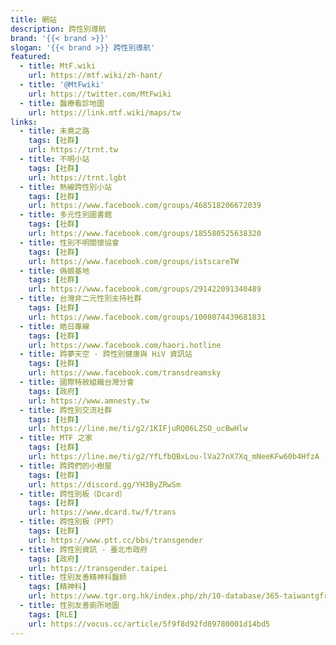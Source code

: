 ```yaml
---
title: 網站
description: 跨性別導航
brand: '{{< brand >}}'
slogan: '{{< brand >}} 跨性別導航'
featured:
  - title: MtF.wiki
    url: https://mtf.wiki/zh-hant/
  - title: '@MtFwiki'
    url: https://twitter.com/MtFwiki
  - title: 醫療看診地圖
    url: https://link.mtf.wiki/maps/tw
links:
  - title: 未竟之路
    tags: [社群]
    url: https://trnt.tw
  - title: 不明小站
    tags: [社群]
    url: https://trnt.lgbt
  - title: 熱線跨性別小站
    tags: [社群]
    url: https://www.facebook.com/groups/468518206672039
  - title: 多元性別圖書館
    tags: [社群]
    url: https://www.facebook.com/groups/185580525638320
  - title: 性別不明關懷協會
    tags: [社群]
    url: https://www.facebook.com/groups/istscareTW
  - title: 偽娘基地
    tags: [社群]
    url: https://www.facebook.com/groups/291422091340489
  - title: 台灣非二元性別支持社群
    tags: [社群]
    url: https://www.facebook.com/groups/1008074439681831
  - title: 皓日專線
    tags: [社群]
    url: https://www.facebook.com/haori.hotline
  - title: 跨夢天空 - 跨性別健康與 HiV 資訊站
    tags: [社群]
    url: https://www.facebook.com/transdreamsky
  - title: 國際特赦組織台灣分會
    tags: [政府]
    url: https://www.amnesty.tw
  - title: 跨性別交流社群
    tags: [社群]
    url: https://line.me/ti/g2/1KIFjuRQ06LZSO_ucBwHlw
  - title: MTF 之家
    tags: [社群]
    url: https://line.me/ti/g2/YfLfbQBxLou-lVa27nX7Xq_mNeeKFw60b4HfzA
  - title: 跨跨們的小樹屋
    tags: [社群]
    url: https://discord.gg/YH3ByZRwSm
  - title: 跨性別板（Dcard）
    tags: [社群]
    url: https://www.dcard.tw/f/trans
  - title: 跨性別板（PPT）
    tags: [社群]
    url: https://www.ptt.cc/bbs/transgender
  - title: 跨性別資訊 - 臺北市政府
    tags: [政府]
    url: https://transgender.taipei
  - title: 性別友善精神科醫師
    tags: [精神科]
    url: https://www.tgr.org.hk/index.php/zh/10-database/365-taiwantgfriendlypsychiatry
  - title: 性別友善廁所地圖
    tags: [RLE]
    url: https://vocus.cc/article/5f9f8d92fd89780001d14bd5
---
```

